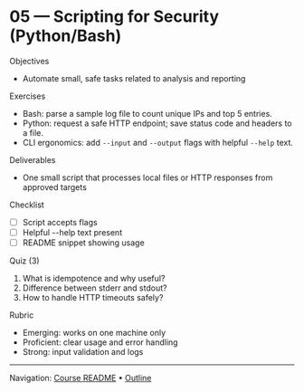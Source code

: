 # 05 — Scripting for Security (Python/Bash)

Objectives
- Automate small, safe tasks related to analysis and reporting

Exercises
- Bash: parse a sample log file to count unique IPs and top 5 entries.
- Python: request a safe HTTP endpoint; save status code and headers to a file.
- CLI ergonomics: add `--input` and `--output` flags with helpful `--help` text.

Deliverables
- One small script that processes local files or HTTP responses from approved targets

Checklist
- [ ] Script accepts flags
- [ ] Helpful --help text present
- [ ] README snippet showing usage

Quiz (3)
1) What is idempotence and why useful?
2) Difference between stderr and stdout?
3) How to handle HTTP timeouts safely?

Rubric
- Emerging: works on one machine only
- Proficient: clear usage and error handling
- Strong: input validation and logs

---
Navigation: [Course README](../../README.md) • [Outline](../../docs/outline.md)
